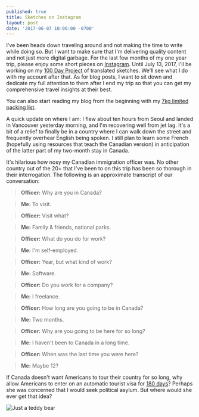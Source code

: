 ```yaml
---
published: true
title: Sketches on Instagram
layout: post
date: '2017-06-07 10:00:00 -0700'
---
```

I've been heads down traveling around and not making the time to write while doing so. But I want to make sure that I'm delivering quality content and not just more digital garbage. For the last few months of my one year trip, please enjoy some short pieces on [Instagram](https://www.instagram.com/tifftingcom/). Until July 13, 2017, I'll be working on my [100 Day Project](http://the100dayproject.com) of translated sketches. We'll see what I do with my account after that. As for blog posts, I want to sit down and dedicate my full attention to them after I end my trip so that you can get my comprehensive travel insights at their best.

You can also start reading my blog from the beginning with my [7kg limited packing list](http://tiffting.com/the-7kg-limited-packing-list/).

<!--more-->

A quick update on where I am: I flew about ten hours from Seoul and landed in Vancouver yesterday morning, and I'm recovering well from jet lag. It's a bit of a relief to finally be in a country where I can walk down the street and frequently overhear English being spoken. I still plan to learn some French (hopefully using resources that teach the Canadian version) in anticipation of the latter part of my two-month stay in Canada.

It's hilarious how nosy my Canadian immigration officer was. No other country out of the 20+ that I've been to on this trip has been so thorough in their interrogation. The following is an approximate transcript of our conversation:

> **Officer:** Why are you in Canada?

> **Me:** To visit.

> **Officer:** Visit what?

> **Me:** Family & friends, national parks.

> **Officer:** What do you do for work?

> **Me:** I'm self-employed.

> **Officer:** Year, but what kind of work?

> **Me:** Software.

> **Officer:** Do you work for a company?

> **Me:** I freelance.

> **Officer:** How long are you going to be in Canada?

> **Me:** Two months.

> **Officer:** Why are you going to be here for so long?

> **Me:** I haven't been to Canada in a long time.

> **Officer:** When was the last time you were here?

> **Me:** Maybe 12?

If Canada doesn't want Americans to tour their country for so long, why allow Americans to enter on an automatic tourist visa for [180 days](https://travel.state.gov/content/passports/en/country/canada.html)? Perhaps she was concerned that I would seek political asylum. But where would she ever get that idea?

![Just a teddy bear]({{site.baseurl}}/images/2017/06/07/trump.gif)
